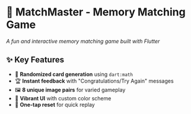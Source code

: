 # 🧩 MatchMaster - Memory Matching Game
  
*A fun and interactive memory matching game built with Flutter*

## ✨ Key Features
- 🎲 **Randomized card generation** using `dart:math`
- 🏆 **Instant feedback** with "Congratulations/Try Again" messages
- 🖼️ **8 unique image pairs** for varied gameplay
- 🎨 **Vibrant UI** with custom color scheme
- 🔄 **One-tap reset** for quick replay
